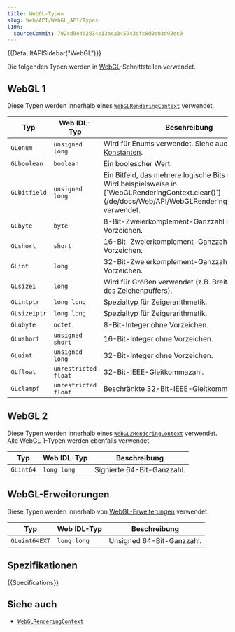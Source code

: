 ```yaml
---
title: WebGL-Typen
slug: Web/API/WebGL_API/Types
l10n:
  sourceCommit: 702cd9e4d2834e13aea345943efc8d0c03d92ec9
---
```


{{DefaultAPISidebar("WebGL")}}

Die folgenden Typen werden in [WebGL](/de/docs/Web/API/WebGL_API)-Schnittstellen verwendet.

## WebGL 1

Diese Typen werden innerhalb eines [`WebGLRenderingContext`](/de/docs/Web/API/WebGLRenderingContext) verwendet.

<table class="no-markdown">
  <thead>
    <tr>
      <th>Typ</th>
      <th>Web IDL-Typ</th>
      <th>Beschreibung</th>
    </tr>
  </thead>
  <tbody>
    <tr>
      <td><code>GLenum</code></td>
      <td><code>unsigned long</code></td>
      <td>
        Wird für Enums verwendet. Siehe auch die Liste der
        <a href="/de/docs/Web/API/WebGL_API/Constants">Konstanten</a>.
      </td>
    </tr>
    <tr>
      <td><code>GLboolean</code></td>
      <td><code>boolean</code></td>
      <td>Ein boolescher Wert.</td>
    </tr>
    <tr>
      <td><code>GLbitfield</code></td>
      <td><code>unsigned long</code></td>
      <td>
        Ein Bitfeld, das mehrere logische Bits speichert. Wird beispielsweise in
        [`WebGLRenderingContext.clear()`](/de/docs/Web/API/WebGLRenderingContext/clear) verwendet.
      </td>
    </tr>
    <tr>
      <td><code>GLbyte</code></td>
      <td><code>byte</code></td>
      <td>8-Bit-Zweierkomplement-Ganzzahl mit Vorzeichen.</td>
    </tr>
    <tr>
      <td><code>GLshort</code></td>
      <td><code>short</code></td>
      <td>16-Bit-Zweierkomplement-Ganzzahl mit Vorzeichen.</td>
    </tr>
    <tr>
      <td><code>GLint</code></td>
      <td><code>long</code></td>
      <td>32-Bit-Zweierkomplement-Ganzzahl mit Vorzeichen.</td>
    </tr>
    <tr>
      <td><code>GLsizei</code></td>
      <td><code>long</code></td>
      <td>Wird für Größen verwendet (z.B. Breite und Höhe des Zeichenpuffers).</td>
    </tr>
    <tr>
      <td><code>GLintptr</code></td>
      <td><code>long long</code></td>
      <td>Spezialtyp für Zeigerarithmetik.</td>
    </tr>
    <tr>
      <td><code>GLsizeiptr</code></td>
      <td><code>long long</code></td>
      <td>Spezialtyp für Zeigerarithmetik.</td>
    </tr>
    <tr>
      <td><code>GLubyte</code></td>
      <td><code>octet</code></td>
      <td>8-Bit-Integer ohne Vorzeichen.</td>
    </tr>
    <tr>
      <td><code>GLushort</code></td>
      <td><code>unsigned short</code></td>
      <td>16-Bit-Integer ohne Vorzeichen.</td>
    </tr>
    <tr>
      <td><code>GLuint</code></td>
      <td><code>unsigned long</code></td>
      <td>32-Bit-Integer ohne Vorzeichen.</td>
    </tr>
    <tr>
      <td><code>GLfloat</code></td>
      <td><code>unrestricted float</code></td>
      <td>32-Bit-IEEE-Gleitkommazahl.</td>
    </tr>
    <tr>
      <td><code>GLclampf</code></td>
      <td><code>unrestricted float</code></td>
      <td>Beschränkte 32-Bit-IEEE-Gleitkommazahl.</td>
    </tr>
  </tbody>
</table>

## WebGL 2

Diese Typen werden innerhalb eines [`WebGL2RenderingContext`](/de/docs/Web/API/WebGL2RenderingContext) verwendet. Alle WebGL 1-Typen werden ebenfalls verwendet.

| Typ       | Web IDL-Typ | Beschreibung               |
| --------- | ----------- | -------------------------- |
| `GLint64` | `long long` | Signierte 64-Bit-Ganzzahl. |

## WebGL-Erweiterungen

Diese Typen werden innerhalb von [WebGL-Erweiterungen](/de/docs/Web/API/WebGL_API/Using_Extensions) verwendet.

| Typ           | Web IDL-Typ | Beschreibung              |
| ------------- | ----------- | ------------------------- |
| `GLuint64EXT` | `long long` | Unsigned 64-Bit-Ganzzahl. |

## Spezifikationen

{{Specifications}}

## Siehe auch

- [`WebGLRenderingContext`](/de/docs/Web/API/WebGLRenderingContext)
